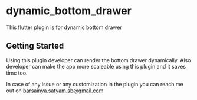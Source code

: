 # dynamic_bottom_drawer

This flutter plugin is for dynamic bottom drawer

## Getting Started

Using this plugin developer can render the bottom drawer dynamically.
Also developer can make the app more scaleable using this plugin and it saves time too.

In case of any issue or any customization in the plugin you can reach me out on barsainya.satyam.sb@gmail.com